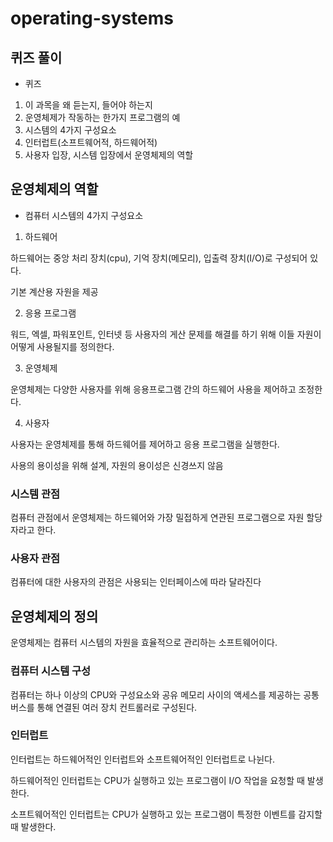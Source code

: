 # operating-systems

## 퀴즈 풀이

* 퀴즈  

1. 이 과목을 왜 듣는지, 들어야 하는지
2. 운영체제가 작동하는 한가지 프로그램의 예
3. 시스템의 4가지 구성요소
4. 인터럽트(소프트웨어적, 하드웨어적)
5. 사용자 입장, 시스템 입장에서 운영체제의 역할


## 운영체제의 역할

* 컴퓨터 시스템의 4가지 구성요소
 
1. 하드웨어

하드웨어는 중앙 처리 장치(cpu), 기억 장치(메모리), 입출력 장치(I/O)로 구성되어 있다.

기본 계산용 자원을 제공

2. 응용 프로그램

워드, 엑셀, 파워포인트, 인터넷 등 사용자의 게산 문제를 해결를 하기 위해 이들 자원이 어떻게 사용될지를 정의한다.

3. 운영체제

운영체제는 다양한 사용자를 위해 응용프로그램 간의 하드웨어 사용을 제어하고 조정한다.

4. 사용자

사용자는 운영체제를 통해 하드웨어를 제어하고 응용 프로그램을 실행한다.

사용의 용이성을 위해 설계, 자원의 용이성은 신경쓰지 않음

### 시스템 관점

컴퓨터 관점에서 운영체제는 하드웨어와 가장 밀접하게 연관된 프로그램으로 자원 할당자라고 한다.

### 사용자 관점

컴퓨터에 대한 사용자의 관점은 사용되는 인터페이스에 따라 달라진다

## 운영체제의 정의

운영체제는 컴퓨터 시스템의 자원을 효율적으로 관리하는 소프트웨어이다.

### 컴퓨터 시스템 구성

컴퓨터는 하나 이상의 CPU와 구성요소와 공유 메모리 사이의 액세스를 제공하는 공통 버스를 통해 연결된 여러 장치 컨트롤러로 구성된다.

### 인터럽트

인터럽트는 하드웨어적인 인터럽트와 소프트웨어적인 인터럽트로 나뉜다.

하드웨어적인 인터럽트는 CPU가 실행하고 있는 프로그램이 I/O 작업을 요청할 때 발생한다.

소프트웨어적인 인터럽트는 CPU가 실행하고 있는 프로그램이 특정한 이벤트를 감지할 때 발생한다.